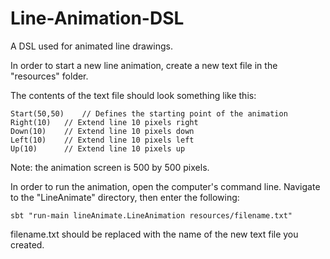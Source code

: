 # Line-Animation-DSL
A DSL used for animated line drawings.

In order to start a new line animation, create a new text file in the "resources" folder.

The contents of the text file should look something like this:

```
Start(50,50)	// Defines the starting point of the animation
Right(10)	// Extend line 10 pixels right
Down(10)	// Extend line 10 pixels down
Left(10)	// Extend line 10 pixels left
Up(10)		// Extend line 10 pixels up
```

Note: the animation screen is 500 by 500 pixels. 

In order to run the animation, open the computer's command line.
Navigate to the "LineAnimate" directory, then enter the following:
```
sbt "run-main lineAnimate.LineAnimation resources/filename.txt"
```
filename.txt should be replaced with the name of the new text file you created.
